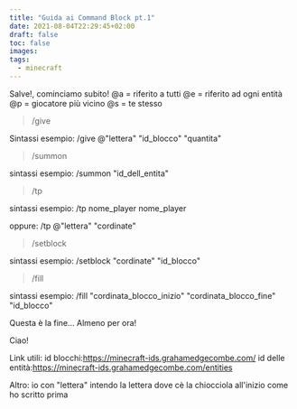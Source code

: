```yaml
---
title: "Guida ai Command Block pt.1"
date: 2021-08-04T22:29:45+02:00
draft: false
toc: false
images:
tags:
  - minecraft
---
```

Salve!, cominciamo subito!
@a = riferito a tutti
@e = riferito ad ogni entità
@p = giocatore più vicino
@s = te stesso 

>/give

Sintassi esempio: /give @"lettera" "id_blocco" "quantita"

>/summon

sintassi esempio: /summon "id_dell_entita"

>/tp 

sintassi esempio: /tp nome_player nome_player

oppure: /tp @"lettera" "cordinate"

>/setblock

sintassi esempio: /setblock "cordinate" "id_blocco"

>/fill

sintassi esempio: /fill "cordinata_blocco_inizio" "cordinata_blocco_fine" "id_blocco"

Questa è la fine... Almeno per ora!

Ciao!

Link utili:
id blocchi:https://minecraft-ids.grahamedgecombe.com/
id delle entità:https://minecraft-ids.grahamedgecombe.com/entities

Altro:
io con "lettera" intendo la lettera dove cè 
la chiocciola all'inizio come ho scritto prima